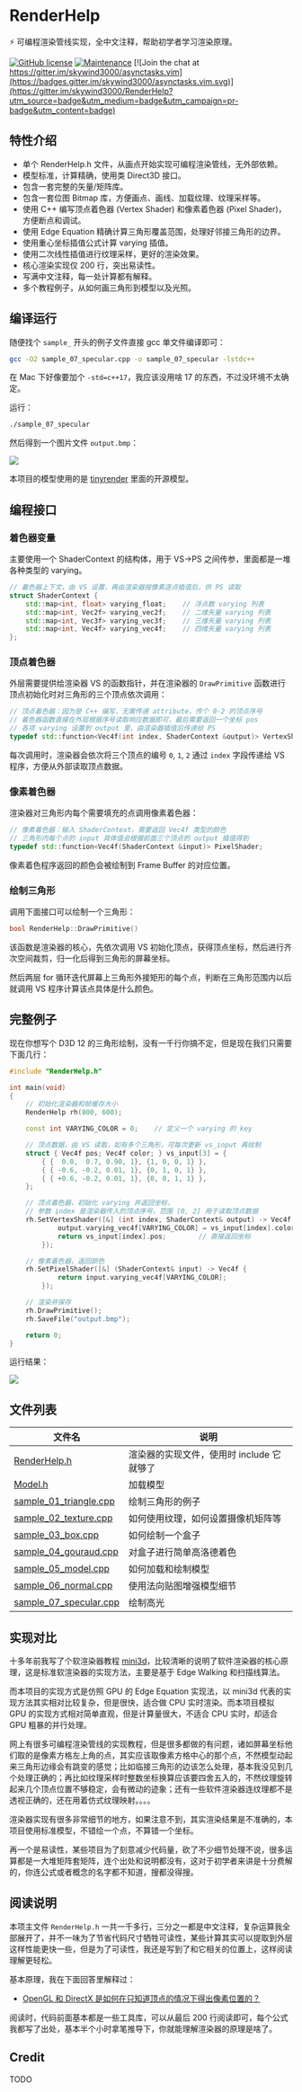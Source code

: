 # RenderHelp

:zap: 可编程渲染管线实现，全中文注释，帮助初学者学习渲染原理。

[![GitHub license](https://img.shields.io/github/license/Naereen/StrapDown.js.svg)](https://github.com/Naereen/StrapDown.js/blob/master/LICENSE) [![Maintenance](https://img.shields.io/badge/Maintained%3F-yes-green.svg)](https://GitHub.com/Naereen/StrapDown.js/graphs/commit-activity) [![Join the chat at https://gitter.im/skywind3000/asynctasks.vim](https://badges.gitter.im/skywind3000/asynctasks.vim.svg)](https://gitter.im/skywind3000/RenderHelp?utm_source=badge&utm_medium=badge&utm_campaign=pr-badge&utm_content=badge)

## 特性介绍

- 单个 RenderHelp.h 文件，从画点开始实现可编程渲染管线，无外部依赖。
- 模型标准，计算精确，使用类 Direct3D 接口。
- 包含一套完整的矢量/矩阵库。
- 包含一套位图 Bitmap 库，方便画点、画线、加载纹理、纹理采样等。
- 使用 C++ 编写顶点着色器 (Vertex Shader) 和像素着色器 (Pixel Shader)，方便断点和调试。
- 使用 Edge Equation 精确计算三角形覆盖范围，处理好邻接三角形的边界。
- 使用重心坐标插值公式计算 varying 插值。 
- 使用二次线性插值进行纹理采样，更好的渲染效果。
- 核心渲染实现仅 200 行，突出易读性。
- 写满中文注释，每一处计算都有解释。
- 多个教程例子，从如何画三角形到模型以及光照。

## 编译运行

随便找个 `sample_` 开头的例子文件直接 gcc 单文件编译即可：

```bash
gcc -O2 sample_07_specular.cpp -o sample_07_specular -lstdc++
```

在 Mac 下好像要加个 `-std=c++17`，我应该没用啥 17 的东西，不过没环境不太确定。

运行：

```bash
./sample_07_specular
```

然后得到一个图片文件 `output.bmp`：

![](https://raw.githubusercontent.com/skywind3000/images/master/p/renderhelp/model_4_s.jpg)

本项目的模型使用的是 [tinyrender](https://github.com/ssloy/tinyrenderer) 里面的开源模型。

## 编程接口

### 着色器变量

主要使用一个 ShaderContext 的结构体，用于 VS->PS 之间传参，里面都是一堆各种类型的 varying。

```cpp
// 着色器上下文，由 VS 设置，再由渲染器按像素逐点插值后，供 PS 读取
struct ShaderContext {
    std::map<int, float> varying_float;    // 浮点数 varying 列表
    std::map<int, Vec2f> varying_vec2f;    // 二维矢量 varying 列表
    std::map<int, Vec3f> varying_vec3f;    // 三维矢量 varying 列表
    std::map<int, Vec4f> varying_vec4f;    // 四维矢量 varying 列表
};
```

### 顶点着色器

外层需要提供给渲染器 VS 的函数指针，并在渲染器的 `DrawPrimitive` 函数进行顶点初始化时对三角形的三个顶点依次调用：

```cpp
// 顶点着色器：因为是 C++ 编写，无需传递 attribute，传个 0-2 的顶点序号
// 着色器函数直接在外层根据序号读取响应数据即可，最后需要返回一个坐标 pos
// 各项 varying 设置到 output 里，由渲染器插值后传递给 PS 
typedef std::function<Vec4f(int index, ShaderContext &output)> VertexShader;
```

每次调用时，渲染器会依次将三个顶点的编号 `0`, `1`, `2` 通过 `index` 字段传递给 VS 程序，方便从外部读取顶点数据。

### 像素着色器

渲染器对三角形内每个需要填充的点调用像素着色器：

```cpp
// 像素着色器：输入 ShaderContext，需要返回 Vec4f 类型的颜色
// 三角形内每个点的 input 具体值会根据前面三个顶点的 output 插值得到
typedef std::function<Vec4f(ShaderContext &input)> PixelShader;
```

像素着色程序返回的颜色会被绘制到 Frame Buffer 的对应位置。

### 绘制三角形

调用下面接口可以绘制一个三角形：

```cpp
bool RenderHelp::DrawPrimitive()
```

该函数是渲染器的核心，先依次调用 VS 初始化顶点，获得顶点坐标，然后进行齐次空间裁剪，归一化后得到三角形的屏幕坐标。

然后两层 for 循环迭代屏幕上三角形外接矩形的每个点，判断在三角形范围内以后就调用 VS 程序计算该点具体是什么颜色。

## 完整例子

现在你想写个 D3D 12 的三角形绘制，没有一千行你搞不定，但是现在我们只需要下面几行：

```cpp
#include "RenderHelp.h"

int main(void)
{
    // 初始化渲染器和帧缓存大小
    RenderHelp rh(800, 600);

    const int VARYING_COLOR = 0;    // 定义一个 varying 的 key

    // 顶点数据，由 VS 读取，如有多个三角形，可每次更新 vs_input 再绘制
    struct { Vec4f pos; Vec4f color; } vs_input[3] = {
        { {  0.0,  0.7, 0.90, 1}, {1, 0, 0, 1} },
        { { -0.6, -0.2, 0.01, 1}, {0, 1, 0, 1} },
        { { +0.6, -0.2, 0.01, 1}, {0, 0, 1, 1} },
    };

    // 顶点着色器，初始化 varying 并返回坐标，
    // 参数 index 是渲染器传入的顶点序号，范围 [0, 2] 用于读取顶点数据
    rh.SetVertexShader([&] (int index, ShaderContext& output) -> Vec4f {
            output.varying_vec4f[VARYING_COLOR] = vs_input[index].color;
            return vs_input[index].pos;        // 直接返回坐标
        });

    // 像素着色器，返回颜色
    rh.SetPixelShader([&] (ShaderContext& input) -> Vec4f {
            return input.varying_vec4f[VARYING_COLOR];
        });

    // 渲染并保存
    rh.DrawPrimitive();
    rh.SaveFile("output.bmp");

    return 0;
}
```

运行结果：

![](https://raw.githubusercontent.com/skywind3000/images/master/p/renderhelp/sample_1.jpg)

## 文件列表

| 文件名 | 说明 |
|-|-|
| [RenderHelp.h](RenderHelp.h) | 渲染器的实现文件，使用时 include 它就够了 |
| [Model.h](Model.h) | 加载模型 |
| [sample_01_triangle.cpp](sample_01_triangle.cpp) | 绘制三角形的例子 |
| [sample_02_texture.cpp](sample_02_texture.cpp) | 如何使用纹理，如何设置摄像机矩阵等 |
| [sample_03_box.cpp](sample_03_box.cpp) | 如何绘制一个盒子 |
| [sample_04_gouraud.cpp](sample_04_gouraud.cpp) | 对盒子进行简单高洛德着色 |
| [sample_05_model.cpp](sample_05_model.cpp) | 如何加载和绘制模型 |
| [sample_06_normal.cpp](sample_06_normal.cpp) | 使用法向贴图增强模型细节 |
| [sample_07_specular.cpp](sample_07_specular.cpp) | 绘制高光 |

## 实现对比

十多年前我写了个软渲染器教程 [mini3d](https://github.com/skywind3000/mini3d)，比较清晰的说明了软件渲染器的核心原理，这是标准软渲染器的实现方法，主要是基于 Edge Walking 和扫描线算法。

而本项目的实现方式是仿照 GPU 的 Edge Equation 实现法，以 mini3d 代表的实现方法其实相对比较复杂，但是很快，适合做 CPU 实时渲染。而本项目模拟 GPU 的实现方式相对简单直观，但是计算量很大，不适合 CPU 实时，却适合 GPU 粗暴的并行处理。

网上有很多可编程渲染管线的实现教程，但是很多都做的有问题，诸如屏幕坐标他们取的是像素方格左上角的点，其实应该取像素方格中心的那个点，不然模型动起来三角形边缘会有跳变的感觉；比如临接三角形的边该怎么处理，基本我没见到几个处理正确的；再比如纹理采样时整数坐标换算应该要四舍五入的，不然纹理旋转起来几个顶点位置不够稳定，会有微动的迹象；还有一些软件渲染器连纹理都不是透视正确的，还在用着仿式纹理映射。。。。

渲染器实现有很多非常细节的地方，如果注意不到，其实渲染结果是不准确的，本项目使用标准模型，不错绘一个点，不算错一个坐标。

再一个是易读性，某些项目为了刻意减少代码量，砍了不少细节处理不说，很多运算都是一大堆矩阵套矩阵，连个出处和说明都没有，这对于初学者来讲是十分费解的，你连公式或者概念的名字都不知道，搜都没得搜。

## 阅读说明

本项主文件 `RenderHelp.h` 一共一千多行，三分之一都是中文注释，复杂运算我全部展开了，并不一味为了节省代码尺寸牺牲可读性，某些计算其实可以提取到外层这样性能更快一些，但是为了可读性，我还是写到了和它相关的位置上，这样阅读理解更轻松。

基本原理，我在下面回答里解释过：

- [OpenGL 和 DirectX 是如何在只知道顶点的情况下得出像素位置的？](https://www.zhihu.com/question/48299522/answer/799333394)

阅读时，代码前面基本都是一些工具库，可以从最后 200 行阅读即可，每个公式我都写了出处，基本半个小时拿笔推导下，你就能理解渲染器的原理是啥了。

## Credit

TODO


